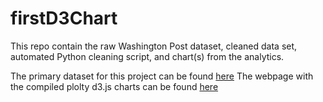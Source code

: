 # firstD3Chart
This repo contain the raw Washington Post dataset, cleaned data set, automated Python cleaning script, and chart(s) from the analytics.

The primary dataset for this project can be found [here](https://github.com/washingtonpost/data-police-shootings/tree/master/v1)
The webpage with the compiled plolty d3.js charts can be found [here](https://github.com/washingtonpost/data-police-shootings/tree/master/v1)

